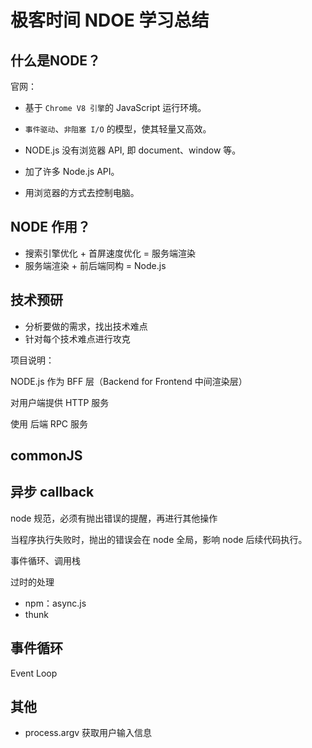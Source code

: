 # 极客时间 NDOE 学习总结

## 什么是NODE？

官网：
  - 基于 `Chrome V8 引擎`的 JavaScript 运行环境。
  - `事件驱动`、`非阻塞 I/O` 的模型，使其轻量又高效。

- NODE.js 没有浏览器 API, 即 document、window 等。
- 加了许多 Node.js API。
- 用浏览器的方式去控制电脑。

## NODE 作用？

- 搜索引擎优化 + 首屏速度优化 = 服务端渲染
- 服务端渲染 + 前后端同构 = Node.js

## 技术预研

- 分析要做的需求，找出技术难点
- 针对每个技术难点进行攻克

项目说明：

NODE.js 作为 BFF 层（Backend for Frontend 中间渲染层）

对用户端提供 HTTP 服务

使用 后端 RPC 服务

## commonJS

## 异步 callback

node 规范，必须有抛出错误的提醒，再进行其他操作

当程序执行失败时，抛出的错误会在 node 全局，影响 node 后续代码执行。

事件循环、调用栈

过时的处理

- npm：async.js
- thunk

## 事件循环

Event Loop

## 其他

- process.argv 获取用户输入信息